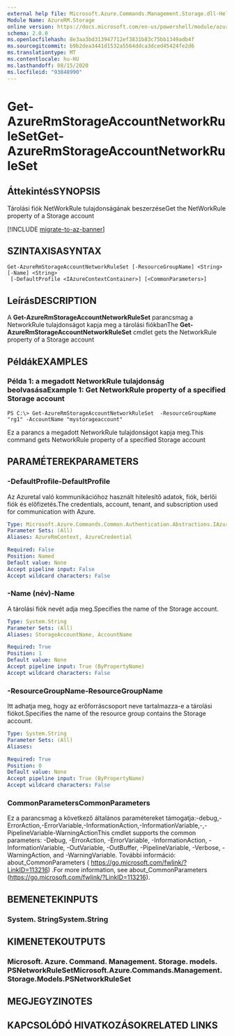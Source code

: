 ```yaml
---
external help file: Microsoft.Azure.Commands.Management.Storage.dll-Help.xml
Module Name: AzureRM.Storage
online version: https://docs.microsoft.com/en-us/powershell/module/azurerm.storage/get-azurermstorageaccountnetworkruleset
schema: 2.0.0
ms.openlocfilehash: 8e3aa3bd313947712ef3831b83c75bb1349adb4f
ms.sourcegitcommit: b9b2dea3441d1532a5564ddca3dced45424fe2d6
ms.translationtype: MT
ms.contentlocale: hu-HU
ms.lasthandoff: 08/15/2020
ms.locfileid: "93848990"
---
```

# <span data-ttu-id="737fe-101">Get-AzureRmStorageAccountNetworkRuleSet</span><span class="sxs-lookup"><span data-stu-id="737fe-101">Get-AzureRmStorageAccountNetworkRuleSet</span></span>

## <span data-ttu-id="737fe-102">Áttekintés</span><span class="sxs-lookup"><span data-stu-id="737fe-102">SYNOPSIS</span></span>
<span data-ttu-id="737fe-103">Tárolási fiók NetWorkRule tulajdonságának beszerzése</span><span class="sxs-lookup"><span data-stu-id="737fe-103">Get the NetWorkRule property of a Storage account</span></span>

[!INCLUDE [migrate-to-az-banner](../../includes/migrate-to-az-banner.md)]

## <span data-ttu-id="737fe-104">SZINTAXISA</span><span class="sxs-lookup"><span data-stu-id="737fe-104">SYNTAX</span></span>

```
Get-AzureRmStorageAccountNetworkRuleSet [-ResourceGroupName] <String> [-Name] <String>
 [-DefaultProfile <IAzureContextContainer>] [<CommonParameters>]
```

## <span data-ttu-id="737fe-105">Leírás</span><span class="sxs-lookup"><span data-stu-id="737fe-105">DESCRIPTION</span></span>
<span data-ttu-id="737fe-106">A **Get-AzureRmStorageAccountNetworkRuleSet** parancsmag a NetworkRule tulajdonságot kapja meg a tárolási fiókban</span><span class="sxs-lookup"><span data-stu-id="737fe-106">The **Get-AzureRmStorageAccountNetworkRuleSet** cmdlet gets the NetworkRule property of a Storage account</span></span>

## <span data-ttu-id="737fe-107">Példák</span><span class="sxs-lookup"><span data-stu-id="737fe-107">EXAMPLES</span></span>

### <span data-ttu-id="737fe-108">Példa 1: a megadott NetworkRule tulajdonság beolvasása</span><span class="sxs-lookup"><span data-stu-id="737fe-108">Example 1: Get NetworkRule property of a specified Storage account</span></span>
```
PS C:\> Get-AzureRmStorageAccountNetworkRuleSet  -ResourceGroupName "rg1" -AccountName "mystorageaccount"
```

<span data-ttu-id="737fe-109">Ez a parancs a megadott NetworkRule tulajdonságot kapja meg.</span><span class="sxs-lookup"><span data-stu-id="737fe-109">This command gets NetworkRule property of a specified Storage account</span></span>

## <span data-ttu-id="737fe-110">PARAMÉTEREK</span><span class="sxs-lookup"><span data-stu-id="737fe-110">PARAMETERS</span></span>

### <span data-ttu-id="737fe-111">-DefaultProfile</span><span class="sxs-lookup"><span data-stu-id="737fe-111">-DefaultProfile</span></span>
<span data-ttu-id="737fe-112">Az Azuretal való kommunikációhoz használt hitelesítő adatok, fiók, bérlői fiók és előfizetés.</span><span class="sxs-lookup"><span data-stu-id="737fe-112">The credentials, account, tenant, and subscription used for communication with Azure.</span></span>

```yaml
Type: Microsoft.Azure.Commands.Common.Authentication.Abstractions.IAzureContextContainer
Parameter Sets: (All)
Aliases: AzureRmContext, AzureCredential

Required: False
Position: Named
Default value: None
Accept pipeline input: False
Accept wildcard characters: False
```

### <span data-ttu-id="737fe-113">-Name (név)</span><span class="sxs-lookup"><span data-stu-id="737fe-113">-Name</span></span>
<span data-ttu-id="737fe-114">A tárolási fiók nevét adja meg.</span><span class="sxs-lookup"><span data-stu-id="737fe-114">Specifies the name of the Storage account.</span></span>

```yaml
Type: System.String
Parameter Sets: (All)
Aliases: StorageAccountName, AccountName

Required: True
Position: 1
Default value: None
Accept pipeline input: True (ByPropertyName)
Accept wildcard characters: False
```

### <span data-ttu-id="737fe-115">-ResourceGroupName</span><span class="sxs-lookup"><span data-stu-id="737fe-115">-ResourceGroupName</span></span>
<span data-ttu-id="737fe-116">Itt adhatja meg, hogy az erőforráscsoport neve tartalmazza-e a tárolási fiókot.</span><span class="sxs-lookup"><span data-stu-id="737fe-116">Specifies the name of the resource group contains the Storage account.</span></span>

```yaml
Type: System.String
Parameter Sets: (All)
Aliases:

Required: True
Position: 0
Default value: None
Accept pipeline input: True (ByPropertyName)
Accept wildcard characters: False
```

### <span data-ttu-id="737fe-117">CommonParameters</span><span class="sxs-lookup"><span data-stu-id="737fe-117">CommonParameters</span></span>
<span data-ttu-id="737fe-118">Ez a parancsmag a következő általános paramétereket támogatja:-debug,-ErrorAction,-ErrorVariable,-InformationAction,-InformationVariable,-,-PipelineVariable-WarningAction</span><span class="sxs-lookup"><span data-stu-id="737fe-118">This cmdlet supports the common parameters: -Debug, -ErrorAction, -ErrorVariable, -InformationAction, -InformationVariable, -OutVariable, -OutBuffer, -PipelineVariable, -Verbose, -WarningAction, and -WarningVariable.</span></span> <span data-ttu-id="737fe-119">További információ: about_CommonParameters ( https://go.microsoft.com/fwlink/?LinkID=113216) .</span><span class="sxs-lookup"><span data-stu-id="737fe-119">For more information, see about_CommonParameters (https://go.microsoft.com/fwlink/?LinkID=113216).</span></span>

## <span data-ttu-id="737fe-120">BEMENETEK</span><span class="sxs-lookup"><span data-stu-id="737fe-120">INPUTS</span></span>

### <span data-ttu-id="737fe-121">System. String</span><span class="sxs-lookup"><span data-stu-id="737fe-121">System.String</span></span>

## <span data-ttu-id="737fe-122">KIMENETEK</span><span class="sxs-lookup"><span data-stu-id="737fe-122">OUTPUTS</span></span>

### <span data-ttu-id="737fe-123">Microsoft. Azure. Command. Management. Storage. models. PSNetworkRuleSet</span><span class="sxs-lookup"><span data-stu-id="737fe-123">Microsoft.Azure.Commands.Management.Storage.Models.PSNetworkRuleSet</span></span>

## <span data-ttu-id="737fe-124">MEGJEGYZI</span><span class="sxs-lookup"><span data-stu-id="737fe-124">NOTES</span></span>

## <span data-ttu-id="737fe-125">KAPCSOLÓDÓ HIVATKOZÁSOK</span><span class="sxs-lookup"><span data-stu-id="737fe-125">RELATED LINKS</span></span>

